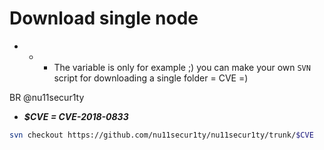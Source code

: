 # Download single node

- - - The variable is only for example ;)
you can make your own `SVN` script for downloading a single folder = CVE =)

BR @nu11secur1ty

- ***$CVE = CVE-2018-0833***

```bash
svn checkout https://github.com/nu11secur1ty/nu11secur1ty/trunk/$CVE
```
